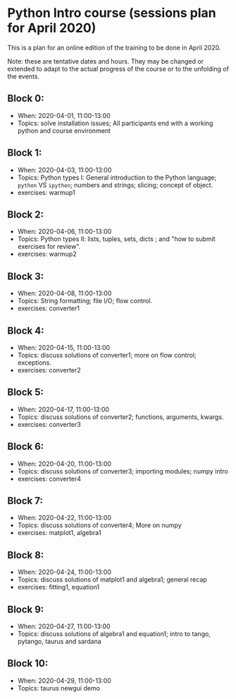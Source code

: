 # Python Intro course (sessions plan for April 2020)

This is a plan for an online edition of the training to be done in April 2020.

Note: these are tentative dates and hours. They may be changed or extended 
to adapt to the actual progress of the course or to the unfolding of the events.


## Block 0:
- When: 2020-04-01, 11:00-13:00
- Topics: solve installation issues; All participants end with a working python 
  and course environment

## Block 1:
- When: 2020-04-03, 11:00-13:00
- Topics: Python types I: General introduction to the Python language; 
  `python` VS `ipython`; numbers and strings; slicing; concept of object.
- exercises: warmup1

## Block 2:
- When: 2020-04-06, 11:00-13:00
- Topics: Python types II: lists, tuples, sets, dicts ; and "how to submit 
  exercises for review".
- exercises: warmup2

## Block 3:
- When: 2020-04-08, 11:00-13:00
- Topics: String formatting; file I/O; flow control. 
- exercises: converter1

## Block 4:
- When: 2020-04-15, 11:00-13:00
- Topics: discuss solutions of converter1; more on flow control; exceptions.
- exercises: converter2

## Block 5:
- When: 2020-04-17, 11:00-13:00
- Topics: discuss solutions of converter2; functions, arguments, kwargs.
- exercises: converter3

## Block 6:
- When: 2020-04-20, 11:00-13:00
- Topics: discuss solutions of converter3; importing modules; numpy intro
- exercises: converter4

## Block 7:
- When: 2020-04-22, 11:00-13:00
- Topics: discuss solutions of converter4; More on numpy
- exercises: matplot1, algebra1

## Block 8:
- When: 2020-04-24, 11:00-13:00
- Topics: discuss solutions of matplot1 and algebra1; general recap
- exercises: fitting1, equation1

## Block 9:
- When: 2020-04-27, 11:00-13:00
- Topics: discuss solutions of algebra1 and equation1; intro to tango, pytango, taurus and sardana

## Block 10:
- When: 2020-04-29, 11:00-13:00
- Topics: taurus newgui demo

